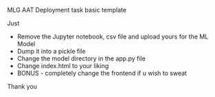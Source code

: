 MLG AAT Deployment task basic template

Just
  - Remove the Jupyter notebook, csv file and upload yours for the ML Model
  - Dump it into a pickle file
  - Change the model directory in the app.py file
  - Change index.html to your liking
  - BONUS - completely change the frontend if u wish to sweat

Thank you
